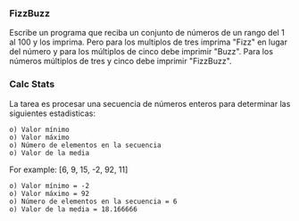 ### FizzBuzz
 
Escribe un programa que reciba un conjunto de números de un rango del 1 al 100 y los imprima. 
Pero para los multiplos de tres imprima "Fizz" en lugar del número y para los
múltiplos de cinco debe imprimir "Buzz". Para los números múltiplos de tres
y cinco debe imprimir "FizzBuzz".

### Calc Stats
La tarea es procesar una secuencia de números enteros para determinar las
siguientes estadisticas:

	o) Valor mínimo
	o) Valor máximo
	o) Número de elementos en la secuencia
	o) Valor de la media

For example: [6, 9, 15, -2, 92, 11]

    o) Valor mínimo = -2
	o) Valor máximo = 92
	o) Número de elementos en la secuencia = 6
	o) Valor de la media = 18.166666